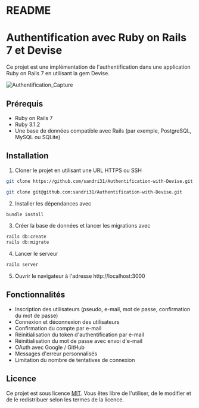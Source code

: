 # README

# Authentification avec Ruby on Rails 7 et Devise

Ce projet est une implémentation de l'authentification dans une application Ruby on Rails 7 en utilisant la gem Devise.

![Authentification_Capture](https://user-images.githubusercontent.com/85675011/233649523-2d30faac-3f3a-4780-84ba-b395c9433995.png)

## Prérequis

- Ruby on Rails 7
- Ruby 3.1.2
- Une base de données compatible avec Rails (par exemple, PostgreSQL, MySQL ou SQLite)

## Installation

1. Cloner le projet en utilisant une URL HTTPS ou SSH
```bash
git clone https://github.com/sandri31/Authentification-with-Devise.git
```
```bash
git clone git@github.com:sandri31/Authentification-with-Devise.git
```
2. Installer les dépendances avec
```bash
bundle install
```
3. Créer la base de données et lancer les migrations avec
```bash
rails db:create
rails db:migrate
```
4. Lancer le serveur
```bash
rails server
```
5. Ouvrir le navigateur à l'adresse http://localhost:3000

## Fonctionnalités

- Inscription des utilisateurs (pseudo, e-mail, mot de passe, confirmation du mot de passe)
- Connexion et déconnexion des utilisateurs
- Confirmation du compte par e-mail
- Réinitialisation du token d'authentification par e-mail
- Réinitialisation du mot de passe avec envoi d'e-mail
- OAuth avec Google / GitHub
- Messages d'erreur personnalisés
- Limitation du nombre de tentatives de connexion

## Licence

Ce projet est sous licence [MIT](https://opensource.org/licenses/MIT). Vous êtes libre de l'utiliser, de le modifier et de le redistribuer selon les termes de la licence.
